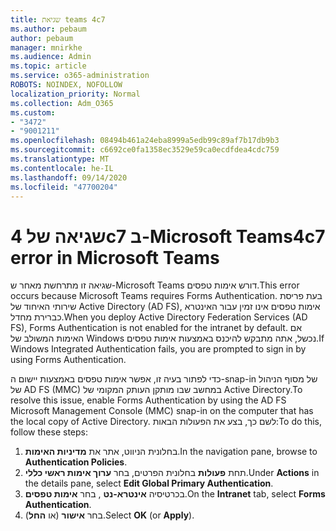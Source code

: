 ```yaml
---
title: שגיאת teams 4c7
ms.author: pebaum
author: pebaum
manager: mnirkhe
ms.audience: Admin
ms.topic: article
ms.service: o365-administration
ROBOTS: NOINDEX, NOFOLLOW
localization_priority: Normal
ms.collection: Adm_O365
ms.custom:
- "3472"
- "9001211"
ms.openlocfilehash: 08494b461a24eba8999a5edb99c89af7b17db9b3
ms.sourcegitcommit: c6692ce0fa1358ec3529e59ca0ecdfdea4cdc759
ms.translationtype: MT
ms.contentlocale: he-IL
ms.lasthandoff: 09/14/2020
ms.locfileid: "47700204"
---
```

# <a name="4c7-error-in-microsoft-teams"></a><span data-ttu-id="fe0e6-102">שגיאה של 4c7 ב-Microsoft Teams</span><span class="sxs-lookup"><span data-stu-id="fe0e6-102">4c7 error in Microsoft Teams</span></span>

<span data-ttu-id="fe0e6-103">שגיאה זו מתרחשת מאחר ש-Microsoft Teams דורש אימות טפסים.</span><span class="sxs-lookup"><span data-stu-id="fe0e6-103">This error occurs because Microsoft Teams requires Forms Authentication.</span></span> <span data-ttu-id="fe0e6-104">בעת פריסת שירותי האיחוד של Active Directory (AD FS), אימות טפסים אינו זמין עבור האינטרא כברירת מחדל.</span><span class="sxs-lookup"><span data-stu-id="fe0e6-104">When you deploy Active Directory Federation Services (AD FS), Forms Authentication is not enabled for the intranet by default.</span></span> <span data-ttu-id="fe0e6-105">אם האימות המשולב של Windows נכשל, אתה מתבקש להיכנס באמצעות אימות טפסים.</span><span class="sxs-lookup"><span data-stu-id="fe0e6-105">If Windows Integrated Authentication fails, you are prompted to sign in by using Forms Authentication.</span></span>

<span data-ttu-id="fe0e6-106">כדי לפתור בעיה זו, אפשר אימות טפסים באמצעות יישום ה-snap-in של מסוף הניהול של AD FS (MMC) במחשב שבו מותקן העותק המקומי של Active Directory.</span><span class="sxs-lookup"><span data-stu-id="fe0e6-106">To resolve this issue, enable Forms Authentication by using the AD FS Microsoft Management Console (MMC) snap-in on the computer that has the local copy of Active Directory.</span></span> <span data-ttu-id="fe0e6-107">לשם כך, בצע את הפעולות הבאות:</span><span class="sxs-lookup"><span data-stu-id="fe0e6-107">To do this, follow these steps:</span></span> 

1. <span data-ttu-id="fe0e6-108">בחלונית הניווט, אתר את **מדיניות האימות**.</span><span class="sxs-lookup"><span data-stu-id="fe0e6-108">In the navigation pane, browse to **Authentication Policies**.</span></span>
2. <span data-ttu-id="fe0e6-109">תחת **פעולות** בחלונית הפרטים, בחר **ערוך אימות ראשי כללי**.</span><span class="sxs-lookup"><span data-stu-id="fe0e6-109">Under **Actions** in the details pane, select **Edit Global Primary Authentication**.</span></span>
3. <span data-ttu-id="fe0e6-110">בכרטיסיה **אינטרא-נט** , בחר **אימות טפסים**.</span><span class="sxs-lookup"><span data-stu-id="fe0e6-110">On the **Intranet** tab, select **Forms Authentication**.</span></span>
4. <span data-ttu-id="fe0e6-111">בחר **אישור** (או **החל**).</span><span class="sxs-lookup"><span data-stu-id="fe0e6-111">Select **OK** (or **Apply**).</span></span>